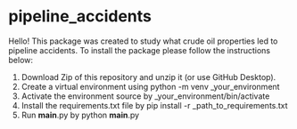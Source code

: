 # pipeline_accidents

Hello! 
This package was created to study what crude oil properties led to pipeline accidents.
To install the package please follow the instructions below:

1. Download Zip of this repository and unzip it (or use GitHub Desktop).
2. Create a virtual environment using python -m venv _your_environment
3. Activate the environment source by _your_environment/bin/activate
4. Install the requirements.txt file by pip install -r _path_to_requirements.txt
5. Run __main__.py by python __main__.py

